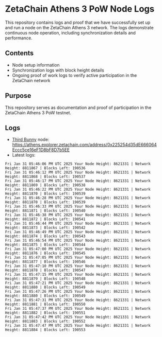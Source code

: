 # ZetaChain Athens 3 PoW Node Logs
This repository contains logs and proof that we have successfully set up and run a node on the ZetaChain Athens 3 network. The logs demonstrate continuous node operation, including synchronization details and performance.

## Contents
- Node setup information
- Synchronization logs with block height details
- Ongoing proof of work logs to verify active participation in the ZetaChain network

## Purpose
This repository serves as documentation and proof of participation in the ZetaChain Athens 3 PoW testnet.

## Logs

- [Third Bunny](https://thirdbunny.xyz/) node: https://athens.explorer.zetachain.com/address/0x225254d35dE666064Eccc5ce16eF1D8bF8D7b5EE
- Latest logs:
```
Fri Jan 31 05:46:06 PM UTC 2025 Your Node Height: 8621331 | Network Height: 8811867 | Blocks Left: 190536
Fri Jan 31 05:46:12 PM UTC 2025 Your Node Height: 8621331 | Network Height: 8811868 | Blocks Left: 190537
Fri Jan 31 05:46:17 PM UTC 2025 Your Node Height: 8621331 | Network Height: 8811869 | Blocks Left: 190538
Fri Jan 31 05:46:22 PM UTC 2025 Your Node Height: 8621331 | Network Height: 8811870 | Blocks Left: 190539
Fri Jan 31 05:46:28 PM UTC 2025 Your Node Height: 8621331 | Network Height: 8811870 | Blocks Left: 190539
Fri Jan 31 05:46:33 PM UTC 2025 Your Node Height: 8621331 | Network Height: 8811871 | Blocks Left: 190540
Fri Jan 31 05:46:38 PM UTC 2025 Your Node Height: 8621331 | Network Height: 8811872 | Blocks Left: 190541
Fri Jan 31 05:46:44 PM UTC 2025 Your Node Height: 8621331 | Network Height: 8811873 | Blocks Left: 190542
Fri Jan 31 05:46:49 PM UTC 2025 Your Node Height: 8621331 | Network Height: 8811874 | Blocks Left: 190543
Fri Jan 31 05:46:54 PM UTC 2025 Your Node Height: 8621331 | Network Height: 8811875 | Blocks Left: 190544
Fri Jan 31 05:47:00 PM UTC 2025 Your Node Height: 8621331 | Network Height: 8811876 | Blocks Left: 190545
Fri Jan 31 05:47:05 PM UTC 2025 Your Node Height: 8621331 | Network Height: 8811877 | Blocks Left: 190546
Fri Jan 31 05:47:10 PM UTC 2025 Your Node Height: 8621331 | Network Height: 8811878 | Blocks Left: 190547
Fri Jan 31 05:47:15 PM UTC 2025 Your Node Height: 8621331 | Network Height: 8811879 | Blocks Left: 190548
Fri Jan 31 05:47:21 PM UTC 2025 Your Node Height: 8621331 | Network Height: 8811880 | Blocks Left: 190549
Fri Jan 31 05:47:26 PM UTC 2025 Your Node Height: 8621331 | Network Height: 8811880 | Blocks Left: 190549
Fri Jan 31 05:47:31 PM UTC 2025 Your Node Height: 8621331 | Network Height: 8811881 | Blocks Left: 190550
Fri Jan 31 05:47:37 PM UTC 2025 Your Node Height: 8621331 | Network Height: 8811882 | Blocks Left: 190551
Fri Jan 31 05:47:42 PM UTC 2025 Your Node Height: 8621331 | Network Height: 8811883 | Blocks Left: 190552
Fri Jan 31 05:47:47 PM UTC 2025 Your Node Height: 8621331 | Network Height: 8811884 | Blocks Left: 190553
```
